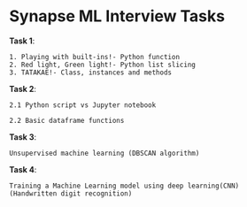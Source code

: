 # Synapse ML Interview Tasks
**Task 1**:

    1. Playing with built-ins!- Python function    
    2. Red light, Green light!- Python list slicing
    3. TATAKAE!- Class, instances and methods
 
 **Task 2**:
 
    2.1 Python script vs Jupyter notebook
  
    2.2 Basic dataframe functions
  
 **Task 3**:
 
    Unsupervised machine learning (DBSCAN algorithm)
  
 **Task 4**:
 
    Training a Machine Learning model using deep learning(CNN)
    (Handwritten digit recognition)
